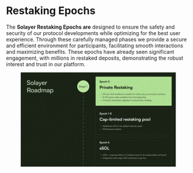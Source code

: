 # Restaking Epochs

The **Solayer Restaking Epochs are** designed to ensure the safety and security of our protocol developments while optimizing for the best user experience. Through these carefully managed phases we provide a secure and efficient environment for participants, facilitating smooth interactions and maximizing benefits. These epochs have already seen significant engagement, with millions in restaked deposits, demonstrating the robust interest and trust in our platform.

<figure><img src="../.gitbook/assets/image (7) (1).png" alt=""><figcaption></figcaption></figure>

